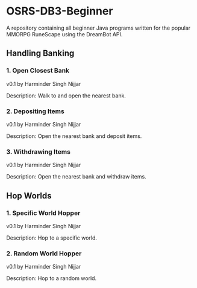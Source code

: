 # OSRS-DB3-Beginner
A repository containing all beginner Java programs written for the popular MMORPG RuneScape using the DreamBot API.

## Handling Banking
### 1. Open Closest Bank
v0.1 by Harminder Singh Nijjar

Description: Walk to and open the nearest bank.

### 2. Depositing Items
v0.1 by Harminder Singh Nijjar

Description: Open the nearest bank and deposit items.

### 3. Withdrawing Items 
v0.1 by Harminder Singh Nijjar

Description: Open the nearest bank and withdraw items.

## Hop Worlds
### 1. Specific World Hopper
v0.1 by Harminder Singh Nijjar

Description: Hop to a specific world. 

### 2. Random World Hopper
v0.1 by Harminder Singh Nijjar

Description: Hop to a random world. 

